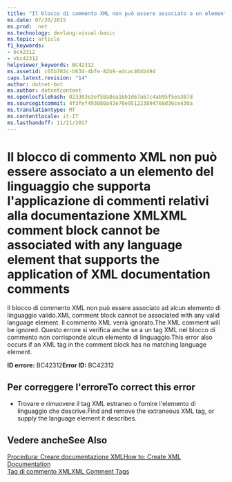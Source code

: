 ```yaml
---
title: "Il blocco di commento XML non può essere associato a un elemento del linguaggio che supporta l'applicazione di commenti relativi alla documentazione XML"
ms.date: 07/20/2015
ms.prod: .net
ms.technology: devlang-visual-basic
ms.topic: article
f1_keywords:
- bc42312
- vbc42312
helpviewer_keywords: BC42312
ms.assetid: c65b702c-b634-4bfe-82b9-edcac464b494
caps.latest.revision: "14"
author: dotnet-bot
ms.author: dotnetcontent
ms.openlocfilehash: 023303e3ef58a8ea16b1d67a67c4ab95f5ea387d
ms.sourcegitcommit: 4f3fef493080a43e70e951223894768d36ce430a
ms.translationtype: MT
ms.contentlocale: it-IT
ms.lasthandoff: 11/21/2017
---
```

# <a name="xml-comment-block-cannot-be-associated-with-any-language-element-that-supports-the-application-of-xml-documentation-comments"></a><span data-ttu-id="910a6-102">Il blocco di commento XML non può essere associato a un elemento del linguaggio che supporta l'applicazione di commenti relativi alla documentazione XML</span><span class="sxs-lookup"><span data-stu-id="910a6-102">XML comment block cannot be associated with any language element that supports the application of XML documentation comments</span></span>
<span data-ttu-id="910a6-103">Il blocco di commento XML non può essere associato ad alcun elemento di linguaggio valido.</span><span class="sxs-lookup"><span data-stu-id="910a6-103">XML comment block cannot be associated with any valid language element.</span></span> <span data-ttu-id="910a6-104">Il commento XML verrà ignorato.</span><span class="sxs-lookup"><span data-stu-id="910a6-104">The XML comment will be ignored.</span></span> <span data-ttu-id="910a6-105">Questo errore si verifica anche se a un tag XML nel blocco di commento non corrisponde alcun elemento di linguaggio.</span><span class="sxs-lookup"><span data-stu-id="910a6-105">This error also occurs if an XML tag in the comment block has no matching language element.</span></span>  
  
 <span data-ttu-id="910a6-106">**ID errore:** BC42312</span><span class="sxs-lookup"><span data-stu-id="910a6-106">**Error ID:** BC42312</span></span>  
  
## <a name="to-correct-this-error"></a><span data-ttu-id="910a6-107">Per correggere l'errore</span><span class="sxs-lookup"><span data-stu-id="910a6-107">To correct this error</span></span>  
  
-   <span data-ttu-id="910a6-108">Trovare e rimuovere il tag XML estraneo o fornire l'elemento di linguaggio che descrive.</span><span class="sxs-lookup"><span data-stu-id="910a6-108">Find and remove the extraneous XML tag, or supply the language element it describes.</span></span>  
  
## <a name="see-also"></a><span data-ttu-id="910a6-109">Vedere anche</span><span class="sxs-lookup"><span data-stu-id="910a6-109">See Also</span></span>  
 [<span data-ttu-id="910a6-110">Procedura: Creare documentazione XML</span><span class="sxs-lookup"><span data-stu-id="910a6-110">How to: Create XML Documentation</span></span>](../../visual-basic/programming-guide/program-structure/how-to-create-xml-documentation.md)  
 [<span data-ttu-id="910a6-111">Tag di commento XML</span><span class="sxs-lookup"><span data-stu-id="910a6-111">XML Comment Tags</span></span>](../../visual-basic/language-reference/xmldoc/recommended-xml-tags-for-documentation-comments.md)
